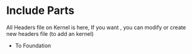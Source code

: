 # Include Parts

All Headers file on Kernel is here,
If you want , you can modify or create new headers file (to add an kernel)

- To Foundation